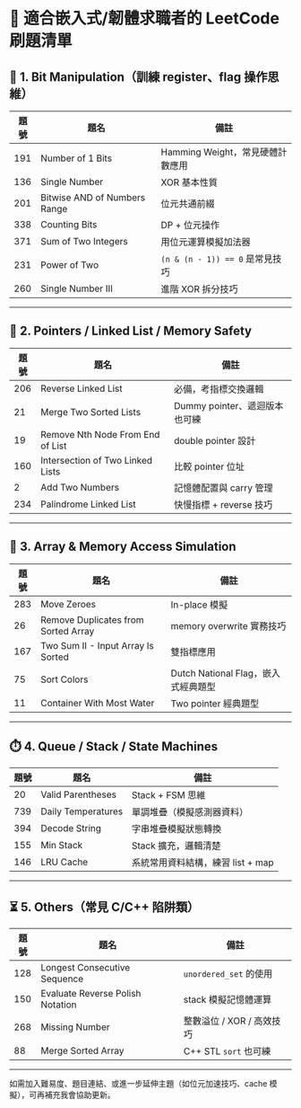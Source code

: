 
# 🔧 適合嵌入式/韌體求職者的 LeetCode 刷題清單

## 🧠 1. Bit Manipulation（訓練 register、flag 操作思維）

| 題號  | 題名                           | 備註                         |
| --- | ---------------------------- | -------------------------- |
| 191 | Number of 1 Bits             | Hamming Weight，常見硬體計數應用    |
| 136 | Single Number                | XOR 基本性質                   |
| 201 | Bitwise AND of Numbers Range | 位元共通前綴                     |
| 338 | Counting Bits                | DP + 位元操作                  |
| 371 | Sum of Two Integers          | 用位元運算模擬加法器                 |
| 231 | Power of Two                 | `(n & (n - 1)) == 0` 是常見技巧 |
| 260 | Single Number III            | 進階 XOR 拆分技巧                |

---

## 🧵 2. Pointers / Linked List / Memory Safety

| 題號  | 題名                               | 備註                    |
| --- | -------------------------------- | --------------------- |
| 206 | Reverse Linked List              | 必備，考指標交換邏輯            |
| 21  | Merge Two Sorted Lists           | Dummy pointer、遞迴版本也可練 |
| 19  | Remove Nth Node From End of List | double pointer 設計     |
| 160 | Intersection of Two Linked Lists | 比較 pointer 位址         |
| 2   | Add Two Numbers                  | 記憶體配置與 carry 管理       |
| 234 | Palindrome Linked List           | 快慢指標 + reverse 技巧     |

---

## 🧱 3. Array & Memory Access Simulation

| 題號  | 題名                                  | 備註                          |
| --- | ----------------------------------- | --------------------------- |
| 283 | Move Zeroes                         | In-place 模擬                 |
| 26  | Remove Duplicates from Sorted Array | memory overwrite 實務技巧       |
| 167 | Two Sum II - Input Array Is Sorted  | 雙指標應用                       |
| 75  | Sort Colors                         | Dutch National Flag，嵌入式經典題型 |
| 11  | Container With Most Water           | Two pointer 經典題型            |

---

## ⏱️ 4. Queue / Stack / State Machines

| 題號  | 題名                 | 備註                     |
| --- | ------------------ | ---------------------- |
| 20  | Valid Parentheses  | Stack + FSM 思維         |
| 739 | Daily Temperatures | 單調堆疊（模擬感測器資料）          |
| 394 | Decode String      | 字串堆疊模擬狀態轉換             |
| 155 | Min Stack          | Stack 擴充，邏輯清楚          |
| 146 | LRU Cache          | 系統常用資料結構，練習 list + map |

---

## ⏳ 5. Others（常見 C/C++ 陷阱類）

| 題號  | 題名                               | 備註                  |
| --- | -------------------------------- | ------------------- |
| 128 | Longest Consecutive Sequence     | `unordered_set` 的使用 |
| 150 | Evaluate Reverse Polish Notation | stack 模擬記憶體運算       |
| 268 | Missing Number                   | 整數溢位 / XOR / 高效技巧   |
| 88  | Merge Sorted Array               | C++ STL `sort` 也可練  |

---

如需加入難易度、題目連結、或進一步延伸主題（如位元加速技巧、cache 模擬），可再補充我會協助更新。
